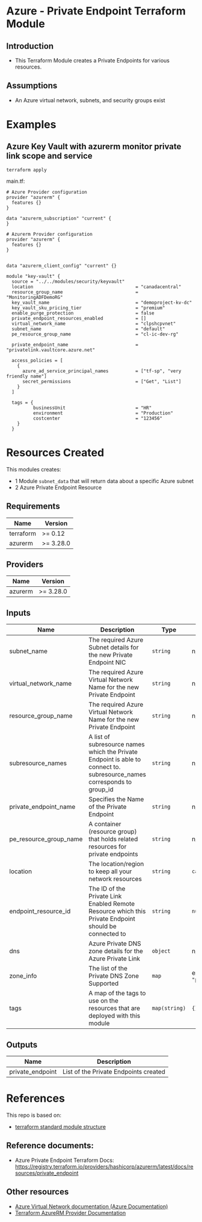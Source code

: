 # Azure - Private Endpoint Terraform Module

## Introduction
* This Terraform Module creates a Private Endpoints for various resources.

## Assumptions
* An Azure virtual network, subnets, and security groups exist

# Examples
## Azure Key Vault with azurerm monitor private link scope and service
`terraform apply`

main.tf:
```
# Azure Provider configuration
provider "azurerm" {
  features {}
}

data "azurerm_subscription" "current" {
}

# Azurerm Provider configuration
provider "azurerm" {
  features {}
}


data "azurerm_client_config" "current" {}

module "key-vault" {
  source = "../../modules/security/keyvault"
  location                                      = "canadacentral"
  resource_group_name                           = "MonitoringADFDemoRG"
  key_vault_name                                = "demoproject-kv-dc"
  key_vault_sku_pricing_tier                    = "premium"
  enable_purge_protection                       = false
  private_endpoint_resources_enabled            = []
  virtual_network_name                          = "clpshcpvnet"
  subnet_name                                   = "default"
  pe_resource_group_name                        = "cl-ic-dev-rg"
  
  private_endpoint_name                         = "privatelink.vaultcore.azure.net"

  access_policies = [
    {
      azure_ad_service_principal_names          = ["tf-sp", "very friendly name"]
      secret_permissions                        = ["Get", "List"]
    }
  ]

  tags = {
          businessUnit                          = "HR"
          environment                           = "Production"
          costcenter                            = "123456"
    }
  }

```

# Resources Created
This modules creates:
* 1 Module `subnet_data` that will return data about a specific Azure subnet
* 2 Azure Private Endpoint Resource


## Requirements

| Name | Version |
|------|---------|
| terraform | >= 0.12 |
| azurerm | >= 3.28.0 |

## Providers

| Name | Version |
|------|---------|
| azurerm | >= 3.28.0 |


## Inputs

| Name | Description | Type | Default | Required |
|------|-------------|------|---------|:--------:|
| subnet\_name | The required Azure Subnet details for the new Private Endpoint NIC | `string` | n/a | yes |
| virtual\_network\_name | The required Azure Virtual Network Name for the new Private Endpoint | `string` | n/a | yes |
| resource\_group\_name | The required Azure Virtual Network Name for the new Private Endpoint | `string` | n/a | yes |
| subresource\_names| A list of subresource names which the Private Endpoint is able to connect to. subresource_names corresponds to group_id | `string` | n/a | yes |
| private\_endpoint\_name | Specifies the Name of the Private Endpoint | `string` | n/a | yes |
| pe\_resource\_group\_name | A container (resource group) that holds related resources for private endpoints | `string` | n/a | yes |
| location | The location/region to keep all your network resources | `string` | `canadacentral` | yes |
| endpoint\_resource\_id | The ID of the Private Link Enabled Remote Resource which this Private Endpoint should be connected to | `string` | `null` | no |
| dns | Azure Private DNS zone details for the Azure Private Link | `object` | n/a | yes|
| zone\_info | The list of the Private DNS Zone Supported | `map` | example: `"registry" = "privatelink.azurecr.io"` | no |
| tags | A map of the tags to use on the resources that are deployed with this module | `map(string)` | `{}` | yes |


## Outputs

| Name | Description |
|------|-------------|
| private_endpoint | List of the Private Endpoints created |

<!-- END OF PRE-COMMIT-TERRAFORM DOCS HOOK -->


# References
This repo is based on:
* [terraform standard module structure](https://www.terraform.io/docs/modules/index.html#standard-module-structure)

## Reference documents:
* Azure Private Endpoint Terraform Docs: https://registry.terraform.io/providers/hashicorp/azurerm/latest/docs/resources/private_endpoint

## Other resources

* [Azure Virtual Network documentation (Azure Documentation)](https://learn.microsoft.com/en-us/azure/virtual-network/)
* [Terraform AzureRM Provider Documentation](https://www.terraform.io/docs/providers/azurerm/index.html)